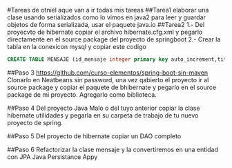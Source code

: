 #Tareas de otniel
aque van a ir todas mis tareas
##Tarea1
elaborar una clase usando serializados como lo vimos en java2 para leer y guardar objetos de forma serializada,
usar el paquete
java.io
##Tarea2
1.- Del proyecvto de hibernate copiar el archivo hibernate.cfg.xml y pegarlo directamente en el source package del 
proyecto de springboot 
2.- Crear la tabla en la conexicon mysql y copiar este codigo
```sql
CREATE TABLE MENSAJE (id_mensaje integer primary key auto_increment,titulo varchar (30), cuerpo varchar (200));
```
##Paso 3 
https://github.com/curso-elementos/spring-boot-sin-maven
Clonarlo en Neatbeans sin password, una vez qabierto el proyecto ir al source package y copiar el paquete 
de bhibernate y pegarlo en el source package de mi proyecto. Agregarlo como biblioteca.

##Paso 4 
Del proyecto Java Malo o del tuyo anterior copiar la clase hibernate utilidades y pegarla en su carpeta de trabajo 
de tu nuevo proyecto de spring.
 
##Paso 5
Del proyecto de hibernate copiar un DAO completo 

##Paso 6
Refactorizar la clase mensaje y la convertiremos en una entidad con JPA Java Persistance Appy 
